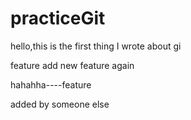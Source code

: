 # practiceGit

hello,this is the first thing I wrote about gi

feature add new feature again

hahahha----feature

added by someone else 

